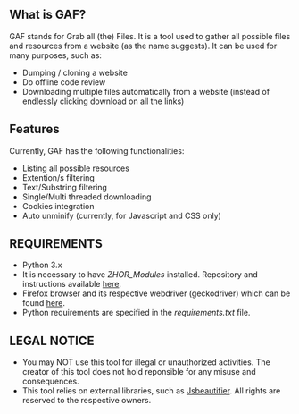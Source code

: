 ## What is GAF?
GAF stands for Grab all (the) Files. It is a tool used to gather all possible files and resources from a website (as the name suggests). It can be used for many purposes, such as:

- Dumping / cloning a website
- Do offline code review
- Downloading multiple files automatically from a website (instead of endlessly clicking download on all the links)

## Features
Currently, GAF has the following functionalities:

- Listing all possible resources
- Extention/s filtering
- Text/Substring filtering
- Single/Multi threaded downloading
- Cookies integration
- Auto unminify (currently, for Javascript and CSS only)

## REQUIREMENTS
- Python 3.x 
- It is necessary to have <i>ZHOR_Modules</i> installed. Repository and instructions available <a href="https://github.com/SpeWnz/ZHOR_Modules">here</a>.
- Firefox browser and its respective webdriver (geckodriver) which can be found <a href="https://github.com/mozilla/geckodriver/releases">here</a>.
- Python requirements are specified in the <i>requirements.txt</i> file.


## LEGAL NOTICE
- You may NOT use this tool for illegal or unauthorized activities. The creator of this tool does not hold reponsible for any misuse and consequences.
- This tool relies on external libraries, such as <a href="https://github.com/beautify-web/js-beautify">Jsbeautifier</a>. All rights are reserved to the respective owners.